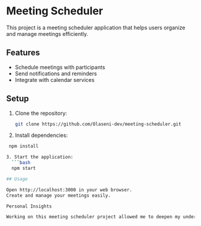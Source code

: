 # Meeting Scheduler

This project is a meeting scheduler application that helps users organize and manage meetings efficiently.

## Features
- Schedule meetings with participants
- Send notifications and reminders
- Integrate with calendar services

## Setup
1. Clone the repository:
   ```bash
   git clone https://github.com/Olaseni-dev/meeting-scheduler.git
2. Install dependencies:
  ```bash
   npm install

3. Start the application:
    ```bash
    npm start

## Usage

Open http://localhost:3000 in your web browser.
Create and manage your meetings easily.

Personal Insights

Working on this meeting scheduler project allowed me to deepen my understanding of full-stack development. I gained practical experience with frontend frameworks and backend integration, and learned how to implement notification systems and calendar APIs effectively. This project also enhanced my skills in user interface design and usability testing.
